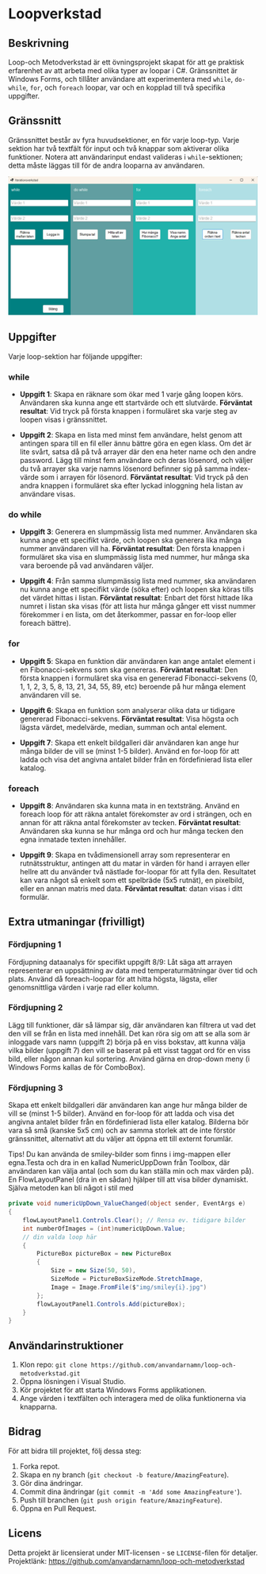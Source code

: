 # Loopverkstad

## Beskrivning

Loop-och Metodverkstad är ett övningsprojekt skapat för att ge  praktisk erfarenhet av att arbeta med olika typer av loopar i C#. Gränssnittet är Windows Forms, och tillåter användare att experimentera med `while`, `do-while`, `for`, och `foreach` loopar, var och en kopplad till två specifika uppgifter.

## Gränssnitt

Gränssnittet består av fyra huvudsektioner, en för varje loop-typ. Varje sektion har två textfält för input och två knappar som aktiverar olika funktioner. Notera att användarinput endast valideras i `while`-sektionen; detta måste läggas till för de andra looparna av användaren.

![Bild](Iteration_WorkShop/img/iteration.jpg) 

## Uppgifter

Varje loop-sektion har följande uppgifter:

### while
- **Uppgift 1**: Skapa en räknare som ökar med 1 varje gång loopen körs. Användaren ska kunna ange ett startvärde och ett slutvärde. **Förväntat resultat**: Vid tryck på första knappen i formuläret ska varje steg av loopen visas i gränssnittet.

- **Uppgift 2**: Skapa en lista med minst fem användare, helst genom att antingen spara till en fil eller ännu bättre göra en egen klass. Om det är lite svårt, satsa då på två arrayer där den ena heter name och den andre password. Lägg till minst fem användare och deras lösenord, och väljer du två arrayer ska varje namns lösenord befinner sig på samma index-värde som i arrayen för lösenord. **Förväntat resultat**: Vid tryck på den andra knappen i formuläret ska efter lyckad inloggning hela listan av användare visas.

### do while
- **Uppgift 3**: Generera en slumpmässig lista med nummer. Användaren ska kunna ange ett specifikt värde, och loopen ska generera lika många nummer användaren vill ha. **Förväntat resultat**: Den första knappen i formuläret ska visa en slumpmässig lista med nummer, hur många ska vara beroende på vad användaren väljer.

- **Uppgift 4**: Från samma slumpmässig lista med nummer, ska användaren nu kunna ange ett specifikt värde (söka efter) och loopen ska köras tills det värdet hittas i listan. **Förväntat resultat**: Enbart det först hittade lika numret i listan ska visas (för att lista hur många gånger ett visst nummer förekommer i en lista, om det återkommer, passar en for-loop eller foreach bättre).

### for
- **Uppgift 5**: Skapa en funktion där användaren kan ange antalet element i en Fibonacci-sekvens som ska genereras. **Förväntat resultat**: Den första knappen i formuläret ska visa en genererad Fibonacci-sekvens (0, 1, 1, 2, 3, 5, 8, 13, 21, 34, 55, 89, etc) beroende på hur många element användaren vill se.

- **Uppgift 6**: Skapa en funktion som analyserar olika data ur tidigare genererad Fibonacci-sekvens. **Förväntat resultat**: Visa högsta och lägsta värdet, medelvärde, median, summan och antal element.

- **Uppgift 7**: Skapa ett enkelt bildgalleri där användaren kan ange hur många bilder de vill se (minst 1-5 bilder). Använd en for-loop för att ladda och visa det angivna antalet bilder från en fördefinierad lista eller katalog.

### foreach
- **Uppgift 8**: Användaren ska kunna mata in en textsträng. Använd en foreach loop för att räkna antalet förekomster av ord i strängen, och en annan för att räkna antal förekomster av tecken. **Förväntat resultat**: Användaren ska kunna se hur många ord och hur många tecken den egna inmatade texten innehåller.

- **Uppgift 9**: Skapa en tvådimensionell array som representerar en rutnätsstruktur, antingen att du matar in värden för hand i arrayen eller hellre att du använder två nästlade for-loopar för att fylla den. Resultatet kan vara något så enkelt som ett spelbräde (5x5 rutnät), en pixelbild, eller en annan matris med data. **Förväntat resultat**: datan visas i ditt formulär.

## Extra utmaningar (frivilligt)
### Fördjupning 1
Fördjupning dataanalys för specifikt uppgift 8/9: Låt säga att arrayen representerar en uppsättning av data med temperaturmätningar över tid och plats. Använd då foreach-loopar för att hitta högsta, lägsta, eller genomsnittliga värden i varje rad eller kolumn.
### Fördjupning 2
Lägg till funktioner, där så lämpar sig, där användaren kan filtrera ut vad det den vill se från en lista med innehåll. Det kan röra sig om att se alla som är inloggade vars namn (uppgift 2) börja på en viss bokstav, att kunna välja vilka bilder (uppgift 7) den vill se baserat på ett visst taggat ord för en viss bild, eller någon annan kul sortering. Använd gärna en drop-down meny (i Windows Forms kallas de för ComboBox).

### Fördjupning 3
Skapa ett enkelt bildgalleri där användaren kan ange hur många bilder de vill se (minst 1-5 bilder). Använd en for-loop för att ladda och visa det angivna antalet bilder från en fördefinierad lista eller katalog.
Bilderna bör vara så små (kanske 5x5 cm) och av samma storlek att de inte förstör gränssnittet, alternativt att du väljer att öppna ett till externt forumlär. 

Tips! Du kan använda de smiley-bilder som finns i img-mappen eller egna.Testa och dra in en kallad NumericUppDown från Toolbox, där användaren kan välja antal (och som du kan ställa min och max värden på). En FlowLayoutPanel (dra in en sådan) hjälper till att visa bilder dynamiskt. Själva metoden kan bli något i stil med

```csharp
private void numericUpDown_ValueChanged(object sender, EventArgs e)
{
    flowLayoutPanel1.Controls.Clear(); // Rensa ev. tidigare bilder
    int numberOfImages = (int)numericUpDown.Value;
    // din valda loop här
    {
        PictureBox pictureBox = new PictureBox
        {
            Size = new Size(50, 50),
            SizeMode = PictureBoxSizeMode.StretchImage,
            Image = Image.FromFile($"img/smiley{i}.jpg")
        };
        flowLayoutPanel1.Controls.Add(pictureBox);
    }
}

```

## Användarinstruktioner

1. Klon repo: `git clone https://github.com/anvandarnamn/loop-och-metodverkstad.git`
2. Öppna lösningen i Visual Studio.
3. Kör projektet för att starta Windows Forms applikationen.
4. Ange värden i textfälten och interagera med de olika funktionerna via knapparna.

## Bidrag

För att bidra till projektet, följ dessa steg:

1. Forka repot.
2. Skapa en ny branch (`git checkout -b feature/AmazingFeature`).
3. Gör dina ändringar.
4. Commit dina ändringar (`git commit -m 'Add some AmazingFeature'`).
5. Push till branchen (`git push origin feature/AmazingFeature`).
6. Öppna en Pull Request.

## Licens

Detta projekt är licensierat under MIT-licensen - se `LICENSE`-filen för detaljer.
Projektlänk: https://github.com/anvandarnamn/loop-och-metodverkstad
